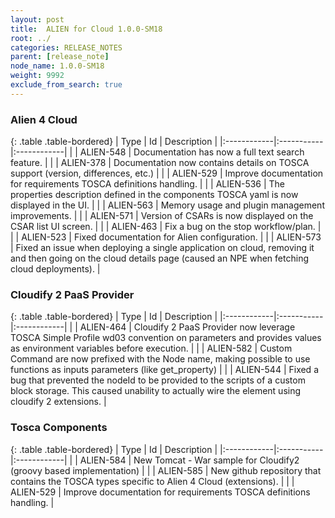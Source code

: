 ```yaml
---
layout: post
title:  ALIEN for Cloud 1.0.0-SM18
root: ../
categories: RELEASE_NOTES
parent: [release_note]
node_name: 1.0.0-SM18
weight: 9992
exclude_from_search: true
---
```






### Alien 4 Cloud

{: .table .table-bordered}
| Type        | Id         | Description |
|:------------|:-----------|:------------|
| <i class="fa fa-plus text-success"></i> | ALIEN-548 | Documentation has now a full text search feature. |
| <i class="fa fa-level-up text-primary"></i> | ALIEN-378 | Documentation now contains details on TOSCA support (version, differences, etc.) |
| <i class="fa fa-level-up text-primary"></i> | ALIEN-529 | Improve documentation for requirements TOSCA definitions handling. |
| <i class="fa fa-level-up text-primary"></i> | ALIEN-536 | The properties description defined in the components TOSCA yaml is now displayed in the UI. |
| <i class="fa fa-level-up text-primary"></i> | ALIEN-563 | Memory usage and plugin management improvements. |
| <i class="fa fa-level-up text-primary"></i> | ALIEN-571 | Version of CSARs is now displayed on the CSAR list UI screen. |
| <i class="fa fa-bug text-danger"></i> | ALIEN-463 | Fix a bug on the stop workflow/plan. |
| <i class="fa fa-bug text-danger"></i> | ALIEN-523 | Fixed documentation for Alien configuration. |
| <i class="fa fa-bug text-danger"></i> | ALIEN-573 | Fixed an issue when deploying a single application on cloud, removing it and then going on the cloud details page (caused an NPE when fetching cloud deployments). |

### Cloudify 2 PaaS Provider

{: .table .table-bordered}
| Type        | Id         | Description |
|:------------|:-----------|:------------|
| <i class="fa fa-plus text-success"></i> | ALIEN-464 | Cloudify 2 PaaS Provider now leverage TOSCA Simple Profile wd03 convention on parameters and provides values as environment variables before execution. |
| <i class="fa fa-level-up text-primary"></i> | ALIEN-582 | Custom Command are now prefixed with the Node name, making possible to use functions as inputs parameters (like get_property) |
| <i class="fa fa-bug text-danger"></i> | ALIEN-544 | Fixed a bug that prevented the nodeId to be provided to the scripts of a custom block storage. This caused unability to actually wire the element using cloudify 2 extensions. |

### Tosca Components

{: .table .table-bordered}
| Type        | Id         | Description |
|:------------|:-----------|:------------|
| <i class="fa fa-plus text-success"></i> | ALIEN-584 | New Tomcat - War sample for Cloudify2 (groovy based implementation) |
| <i class="fa fa-plus text-success"></i> | ALIEN-585 | New github repository that contains the TOSCA types specific to Alien 4 Cloud (extensions). |
| <i class="fa fa-level-up text-primary"></i> | ALIEN-529 | Improve documentation for requirements TOSCA definitions handling. |
